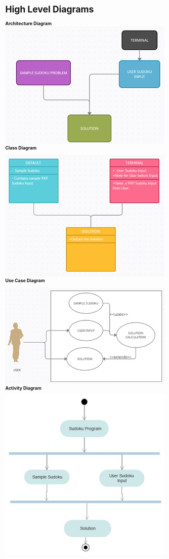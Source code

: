 ﻿
# High Level Diagrams

**Architecture Diagram**
![](https://github.com/Roopesh16/Stepin-Mini-Project/blob/main/2_Design/architechture%20high.png)
**Class Diagram**

![](https://github.com/Roopesh16/Stepin-Mini-Project/blob/main/2_Design/class_high.png)
**Use Case Diagram**

![](https://github.com/Roopesh16/Stepin-Mini-Project/blob/main/2_Design/usecase_H.png)
**Activity Diagram**

![](https://github.com/Roopesh16/Stepin-Mini-Project/blob/main/2_Design/action_H.jpg)
